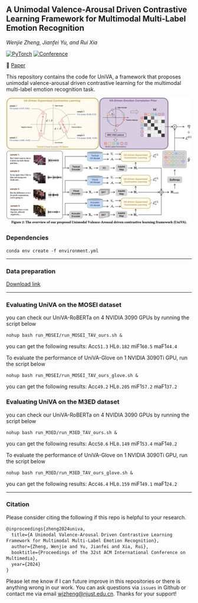 ## A Unimodal Valence-Arousal Driven Contrastive Learning Framework for Multimodal Multi-Label Emotion Recognition

<i>Wenjie Zheng, Jianfei Yu, and Rui Xia</i>

<a href=" "><img alt="PyTorch" src="https://img.shields.io/badge/PyTorch-ee4c2c?logo=pytorch&logoColor=white"></a>
[![Conference](https://img.shields.io/badge/ACMMM-2024-green)](https://2024.acmmm.org/)
</div>

📄 [Paper](UniVA.pdf)  

This repository contains the code for UniVA, a framework that proposes unimodal valence-arousal driven contrastive learning for the multimodal multi-label emotion recognition task.

![overview.png](overview.jpg)

### Dependencies

```
conda env create -f environment.yml
```
***

### Data preparation

[Download link](https://huggingface.co/NUSTM/UniVA)
***

### Evaluating UniVA on the MOSEI dataset
you can check our UniVA-RoBERTa on 4 NVIDIA 3090 GPUs by running the script below
```
nohup bash run_MOSEI/run_MOSEI_TAV_ours.sh &
```
you can get the following results: Acc`51.3` HL`0.182` miF1`60.5` maF1`44.4`

To evaluate the performance of UniVA-Glove on 1 NVIDIA 3090Ti GPU, run the script below
```
nohup bash run_MOSEI/run_MOSEI_TAV_ours_glove.sh &
```
you can get the following results: Acc`49.2` HL`0.205` miF1`57.2` maF1`37.2`

### Evaluating UniVA on the M3ED dataset
you can check our UniVA-RoBERTa on 4 NVIDIA 3090 GPUs by running the script below
```
nohup bash run_M3ED/run_M3ED_TAV_ours.sh &
```
you can get the following results: Acc`50.6` HL`0.149` miF1`53.4` maF1`40.2`

To evaluate the performance of UniVA-Glove on 1 NVIDIA 3090Ti GPU, run the script below
```
nohup bash run_M3ED/run_M3ED_TAV_ours_glove.sh &
```
you can get the following results: Acc`46.4` HL`0.159` miF1`49.1` maF1`24.2`

***

### Citation

Please consider citing the following if this repo is helpful to your research.
```
@inproceedings{zheng2024univa,
  title={A Unimodal Valence-Arousal Driven Contrastive Learning Framework for Multimodal Multi-Label Emotion Recognition},
  author={Zheng, Wenjie and Yu, Jianfei and Xia, Rui},
  booktitle={Proceedings of the 32st ACM International Conference on Multimedia},
  year={2024}
}
```

Please let me know if I can future improve in this repositories or there is anything wrong in our work. You can ask questions via `issues` in Github or contact me via email wjzheng@njust.edu.cn. Thanks for your support!


